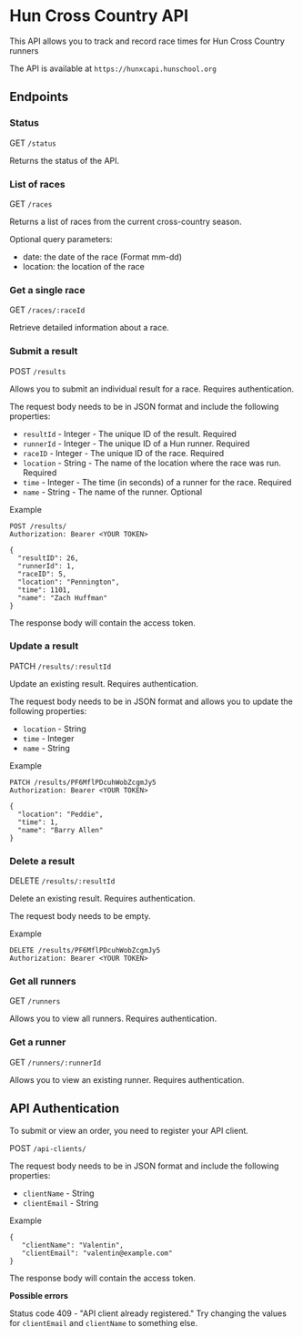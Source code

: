 # Hun Cross Country API #

This API allows you to track and record race times for Hun Cross Country runners

The API is available at `https://hunxcapi.hunschool.org`

## Endpoints ##

### Status ###

GET `/status`

Returns the status of the API.

### List of races ###

GET `/races`

Returns a list of races from the current cross-country season.

Optional query parameters:

- date: the date of the race (Format mm-dd)
- location: the location of the race


### Get a single race ###

GET `/races/:raceId`

Retrieve detailed information about a race.


### Submit a result ###

POST `/results`

Allows you to submit an individual result for a race. Requires authentication.

The request body needs to be in JSON format and include the following properties:

 - `resultId` - Integer - The unique ID of the result. Required
 - `runnerId` - Integer - The unique ID of a Hun runner. Required
 - `raceID` - Integer - The unique ID of the race. Required
 - `location` - String - The name of the location where the race was run. Required
 - `time` - Integer - The time (in seconds) of a runner for the race. Required
 - `name` - String - The name of the runner. Optional

Example
```
POST /results/
Authorization: Bearer <YOUR TOKEN>

{
  "resultID": 26,
  "runnerId": 1,
  "raceID": 5,
  "location": "Pennington",
  "time": 1101,
  "name": "Zach Huffman"
}
```

The response body will contain the access token.

### Update a result ###

PATCH `/results/:resultId`

Update an existing result. Requires authentication.

The request body needs to be in JSON format and allows you to update the following properties:

 - `location` - String
 - `time` - Integer
 - `name` - String

 Example
```
PATCH /results/PF6MflPDcuhWobZcgmJy5
Authorization: Bearer <YOUR TOKEN>

{
  "location": "Peddie",
  "time": 1,
  "name": "Barry Allen"
}
```

### Delete a result ###

DELETE `/results/:resultId`

Delete an existing result. Requires authentication.

The request body needs to be empty.

 Example
```
DELETE /results/PF6MflPDcuhWobZcgmJy5
Authorization: Bearer <YOUR TOKEN>
```

### Get all runners ###

GET `/runners`

Allows you to view all runners. Requires authentication.

### Get a runner ###

GET `/runners/:runnerId`

Allows you to view an existing runner. Requires authentication.


## API Authentication ##

To submit or view an order, you need to register your API client.

POST `/api-clients/`

The request body needs to be in JSON format and include the following properties:

 - `clientName` - String
 - `clientEmail` - String

 Example

 ```
 {
    "clientName": "Valentin",
    "clientEmail": "valentin@example.com"
}
 ```

The response body will contain the access token.

**Possible errors**

Status code 409 - "API client already registered." Try changing the values for `clientEmail` and `clientName` to something else.
